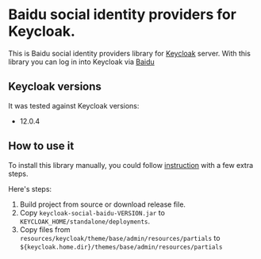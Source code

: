 # Baidu social identity providers for Keycloak.

This is Baidu social identity providers library for [Keycloak](https://www.keycloak.org/) server.
With this library you can log in into Keycloak via [Baidu](https://www.baidu.com)

## Keycloak versions

It was tested against Keycloak versions:
+ 12.0.4

## How to use it

To install this library manually, you could follow [instruction](https://www.keycloak.org/docs/latest/server_development/index.html#registering-provider-implementations) with a few extra steps.

Here's steps:

1. Build project from source or download release file.
2. Copy `keycloak-social-baidu-VERSION.jar` to `KEYCLOAK_HOME/standalone/deployments`.
3. Copy files from `resources/keycloak/theme/base/admin/resources/partials` to `${keycloak.home.dir}/themes/base/admin/resources/partials`

